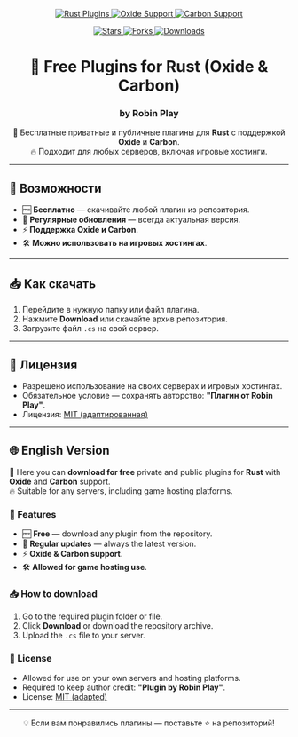 <!-- Dynamic badges -->
<p align="center">
  <a href="https://github.com/RobinPlay-2025/Free-Plugins">
    <img src="https://img.shields.io/badge/Rust-Plugins-orange?style=for-the-badge&logo=rust" alt="Rust Plugins">
  </a>
  <a href="https://github.com/RobinPlay-2025/Free-Plugins">
    <img src="https://img.shields.io/badge/Oxide-Supported-blue?style=for-the-badge" alt="Oxide Support">
  </a>
  <a href="https://github.com/RobinPlay-2025/Free-Plugins">
    <img src="https://img.shields.io/badge/Carbon-Supported-brightgreen?style=for-the-badge" alt="Carbon Support">
  </a>
</p>

<!-- Stats badges -->
<p align="center">
  <a href="https://github.com/RobinPlay-2025/Free-Plugins/stargazers">
    <img src="https://img.shields.io/github/stars/RobinPlay-2025/Free-Plugins?style=for-the-badge" alt="Stars">
  </a>
  <a href="https://github.com/RobinPlay-2025/Free-Plugins/network/members">
    <img src="https://img.shields.io/github/forks/RobinPlay-2025/Free-Plugins?style=for-the-badge" alt="Forks">
  </a>
  <a href="https://github.com/RobinPlay-2025/Free-Plugins/releases">
    <img src="https://img.shields.io/github/downloads/RobinPlay-2025/Free-Plugins/total?style=for-the-badge" alt="Downloads">
  </a>
</p>

<h1 align="center">🎯 Free Plugins for Rust (Oxide & Carbon)</h1>
<h3 align="center">by Robin Play</h3>

<p align="center">
📌 Бесплатные приватные и публичные плагины для <b>Rust</b> с поддержкой <b>Oxide</b> и <b>Carbon</b>.<br>
🔥 Подходит для любых серверов, включая игровые хостинги.
</p>

---

## 🚀 Возможности
- 🆓 **Бесплатно** — скачивайте любой плагин из репозитория.
- 🔄 **Регулярные обновления** — всегда актуальная версия.
- ⚡ **Поддержка Oxide и Carbon**.
- 🛠 **Можно использовать на игровых хостингах**.

---

## 📥 Как скачать
1. Перейдите в нужную папку или файл плагина.
2. Нажмите **Download** или скачайте архив репозитория.
3. Загрузите файл `.cs` на свой сервер.

---

## 📜 Лицензия
- Разрешено использование на своих серверах и игровых хостингах.
- Обязательное условие — сохранять авторство: **"Плагин от Robin Play"**.
- Лицензия: [MIT (адаптированная)](https://github.com/RobinPlay-2025/Free-Plugins/blob/main/LICENSE)

---

## 🌐 English Version

📌 Here you can **download for free** private and public plugins for **Rust** with **Oxide** and **Carbon** support.  
🔥 Suitable for any servers, including game hosting platforms.

### 🚀 Features
- 🆓 **Free** — download any plugin from the repository.
- 🔄 **Regular updates** — always the latest version.
- ⚡ **Oxide & Carbon support**.
- 🛠 **Allowed for game hosting use**.

### 📥 How to download
1. Go to the required plugin folder or file.
2. Click **Download** or download the repository archive.
3. Upload the `.cs` file to your server.

### 📜 License
- Allowed for use on your own servers and hosting platforms.
- Required to keep author credit: **"Plugin by Robin Play"**.
- License: [MIT (adapted)](https://github.com/RobinPlay-2025/Free-Plugins/blob/main/LICENSE)

---

<p align="center">
  💡 Если вам понравились плагины — поставьте ⭐ на репозиторий!
</p>
